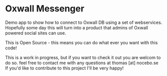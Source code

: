 Oxwall Messenger
========================

Demo app to show how to connect to Oxwall DB using a set of webservices. Hopefully some day this will turn into a product that admins of Oxwall powered social sites can use.

This is Open Source - this means you can do what ever you want with this code! 

This is a work in progress, but if you want to check it out you are welcom to do so. feel free to contact me with any questions at thomas [at] nocebo.se If you'd like to contribute to this project I'll be very happy!





